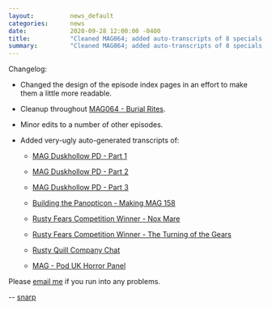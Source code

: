 ```yaml
---
layout:          news_default
categories:      news
date:            2020-09-28 12:00:00 -0400
title:           "Cleaned MAG064; added auto-transcripts of 8 specials; design changes"
summary:         "Cleaned MAG064; added auto-transcripts of 8 specials; design changes"
---
```


Changelog:

* Changed the design of the episode index pages in an effort to make them a little more readable.

* Cleanup throughout [MAG064 - Burial Rites]({{site.baseurl}}/episode/064.html).

* Minor edits to a number of other episodes.

* Added very-ugly auto-generated transcripts of:

    - [MAG Duskhollow PD - Part 1]({{site.baseurl}}/incomplete/16006-duskhollowpd-part1.html)

    - [MAG Duskhollow PD - Part 2]({{site.baseurl}}/incomplete/16007-duskhollowpd-part2.html)

    - [MAG Duskhollow PD - Part 3]({{site.baseurl}}/incomplete/16008-duskhollowpd-part3.html)

    - [Building the Panopticon - Making MAG 158]({{site.baseurl}}/incomplete/16009-buildingthepanopticon.html)

    - [Rusty Fears Competition Winner - Nox Mare]({{site.baseurl}}/incomplete/16010-rustyfears-noxmare.html)

    - [Rusty Fears Competition Winner - The Turning of the Gears]({{site.baseurl}}/incomplete/16012-rustyfears-theturningofthegears.html)

    - [Rusty Quill Company Chat]({{site.baseurl}}/incomplete/17602-rustyquillcompanychat.html)

    - [MAG - Pod UK Horror Panel]({{site.baseurl}}/incomplete/17605-podukhorrorpanel.html)

Please [email me](mailto:snarp@snarp.work) if you run into any problems.

-- [snarp](http://snarp.tumblr.com/)